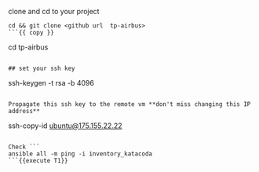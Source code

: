 clone and cd to your project 

```shell
cd && git clone <github url  tp-airbus> 
```{{ copy }}

```
cd tp-airbus
```{{execute T1}}

## set your ssh key 
```
ssh-keygen -t rsa -b 4096
```{{ execute T1 }}

Propagate this ssh key to the remote vm **don't miss changing this IP address** 
```
ssh-copy-id  ubuntu@175.155.22.22
```{{ copy }}

Check ```
ansible all -m ping -i inventory_katacoda
```{{execute T1}}



 